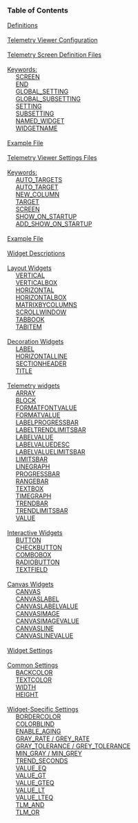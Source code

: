 ### Table of Contents

<span>[Definitions](#definitions)</span><br/>
<br/>
<span>[Telemetry Viewer Configuration](#telemetry-viewer-configuration)</span><br/>
<br/>
<span>[Telemetry Screen Definition Files](#telemetry-screen-definition-files)</span><br/>
<br/>
<span>[Keywords:](#keywords:)</span><br/>
&nbsp;&nbsp;&nbsp;&nbsp; [SCREEN](#screen)<br/>
&nbsp;&nbsp;&nbsp;&nbsp; [END](#end)<br/>
&nbsp;&nbsp;&nbsp;&nbsp; [GLOBAL_SETTING](#globalsetting)<br/>
&nbsp;&nbsp;&nbsp;&nbsp; [GLOBAL_SUBSETTING](#globalsubsetting)<br/>
&nbsp;&nbsp;&nbsp;&nbsp; [SETTING](#setting)<br/>
&nbsp;&nbsp;&nbsp;&nbsp; [SUBSETTING](#subsetting)<br/>
&nbsp;&nbsp;&nbsp;&nbsp; [NAMED_WIDGET](#namedwidget)<br/>
&nbsp;&nbsp;&nbsp;&nbsp; [WIDGETNAME](#widgetname)<br/>
<br/>
<span>[Example File](#example-file)</span><br/>
<br/>
<span>[Telemetry Viewer Settings Files](#telemetry-viewer-settings-files)</span><br/>
<br/>
<span>[Keywords:](#keywords:)</span><br/>
&nbsp;&nbsp;&nbsp;&nbsp; [AUTO_TARGETS](#autotargets)<br/>
&nbsp;&nbsp;&nbsp;&nbsp; [AUTO_TARGET](#autotarget)<br/>
&nbsp;&nbsp;&nbsp;&nbsp; [NEW_COLUMN](#newcolumn)<br/>
&nbsp;&nbsp;&nbsp;&nbsp; [TARGET](#target)<br/>
&nbsp;&nbsp;&nbsp;&nbsp; [SCREEN](#screen)<br/>
&nbsp;&nbsp;&nbsp;&nbsp; [SHOW_ON_STARTUP](#showonstartup)<br/>
&nbsp;&nbsp;&nbsp;&nbsp; [ADD_SHOW_ON_STARTUP](#addshowonstartup)<br/>
<br/>
<span>[Example File](#example-file)</span><br/>
<br/>
<span>[Widget Descriptions](#widget-descriptions)</span><br/>
<br/>
<span>[Layout Widgets](#layout-widgets)</span><br/>
&nbsp;&nbsp;&nbsp;&nbsp; [VERTICAL](#vertical)<br/>
&nbsp;&nbsp;&nbsp;&nbsp; [VERTICALBOX](#verticalbox)<br/>
&nbsp;&nbsp;&nbsp;&nbsp; [HORIZONTAL](#horizontal)<br/>
&nbsp;&nbsp;&nbsp;&nbsp; [HORIZONTALBOX](#horizontalbox)<br/>
&nbsp;&nbsp;&nbsp;&nbsp; [MATRIXBYCOLUMNS](#matrixbycolumns)<br/>
&nbsp;&nbsp;&nbsp;&nbsp; [SCROLLWINDOW](#scrollwindow)<br/>
&nbsp;&nbsp;&nbsp;&nbsp; [TABBOOK](#tabbook)<br/>
&nbsp;&nbsp;&nbsp;&nbsp; [TABITEM](#tabitem)<br/>
<br/>
<span>[Decoration Widgets](#decoration-widgets)</span><br/>
&nbsp;&nbsp;&nbsp;&nbsp; [LABEL](#label)<br/>
&nbsp;&nbsp;&nbsp;&nbsp; [HORIZONTALLINE](#horizontalline)<br/>
&nbsp;&nbsp;&nbsp;&nbsp; [SECTIONHEADER](#sectionheader)<br/>
&nbsp;&nbsp;&nbsp;&nbsp; [TITLE](#title)<br/>
<br/>
<span>[Telemetry widgets](#telemetry-widgets)</span><br/>
&nbsp;&nbsp;&nbsp;&nbsp; [ARRAY](#array)<br/>
&nbsp;&nbsp;&nbsp;&nbsp; [BLOCK](#block)<br/>
&nbsp;&nbsp;&nbsp;&nbsp; [FORMATFONTVALUE](#formatfontvalue)<br/>
&nbsp;&nbsp;&nbsp;&nbsp; [FORMATVALUE](#formatvalue)<br/>
&nbsp;&nbsp;&nbsp;&nbsp; [LABELPROGRESSBAR](#labelprogressbar)<br/>
&nbsp;&nbsp;&nbsp;&nbsp; [LABELTRENDLIMITSBAR](#labeltrendlimitsbar)<br/>
&nbsp;&nbsp;&nbsp;&nbsp; [LABELVALUE](#labelvalue)<br/>
&nbsp;&nbsp;&nbsp;&nbsp; [LABELVALUEDESC](#labelvaluedesc)<br/>
&nbsp;&nbsp;&nbsp;&nbsp; [LABELVALUELIMITSBAR](#labelvaluelimitsbar)<br/>
&nbsp;&nbsp;&nbsp;&nbsp; [LIMITSBAR](#limitsbar)<br/>
&nbsp;&nbsp;&nbsp;&nbsp; [LINEGRAPH](#linegraph)<br/>
&nbsp;&nbsp;&nbsp;&nbsp; [PROGRESSBAR](#progressbar)<br/>
&nbsp;&nbsp;&nbsp;&nbsp; [RANGEBAR](#rangebar)<br/>
&nbsp;&nbsp;&nbsp;&nbsp; [TEXTBOX](#textbox)<br/>
&nbsp;&nbsp;&nbsp;&nbsp; [TIMEGRAPH](#timegraph)<br/>
&nbsp;&nbsp;&nbsp;&nbsp; [TRENDBAR](#trendbar)<br/>
&nbsp;&nbsp;&nbsp;&nbsp; [TRENDLIMITSBAR](#trendlimitsbar)<br/>
&nbsp;&nbsp;&nbsp;&nbsp; [VALUE](#value)<br/>
<br/>
<span>[Interactive Widgets](#interactive-widgets)</span><br/>
&nbsp;&nbsp;&nbsp;&nbsp; [BUTTON](#button)<br/>
&nbsp;&nbsp;&nbsp;&nbsp; [CHECKBUTTON](#checkbutton)<br/>
&nbsp;&nbsp;&nbsp;&nbsp; [COMBOBOX](#combobox)<br/>
&nbsp;&nbsp;&nbsp;&nbsp; [RADIOBUTTON](#radiobutton)<br/>
&nbsp;&nbsp;&nbsp;&nbsp; [TEXTFIELD](#textfield)<br/>
<br/>
<span>[Canvas Widgets](#canvas-widgets)</span><br/>
&nbsp;&nbsp;&nbsp;&nbsp; [CANVAS](#canvas)<br/>
&nbsp;&nbsp;&nbsp;&nbsp; [CANVASLABEL](#canvaslabel)<br/>
&nbsp;&nbsp;&nbsp;&nbsp; [CANVASLABELVALUE](#canvaslabelvalue)<br/>
&nbsp;&nbsp;&nbsp;&nbsp; [CANVASIMAGE](#canvasimage)<br/>
&nbsp;&nbsp;&nbsp;&nbsp; [CANVASIMAGEVALUE](#canvasimagevalue)<br/>
&nbsp;&nbsp;&nbsp;&nbsp; [CANVASLINE](#canvasline)<br/>
&nbsp;&nbsp;&nbsp;&nbsp; [CANVASLINEVALUE](#canvaslinevalue)<br/>
<br/>
<span>[Widget Settings](#widget-settings)</span><br/>
<br/>
<span>[Common Settings](#common-settings)</span><br/>
&nbsp;&nbsp;&nbsp;&nbsp; [BACKCOLOR](#backcolor)<br/>
&nbsp;&nbsp;&nbsp;&nbsp; [TEXTCOLOR](#textcolor)<br/>
&nbsp;&nbsp;&nbsp;&nbsp; [WIDTH](#width)<br/>
&nbsp;&nbsp;&nbsp;&nbsp; [HEIGHT](#height)<br/>
<br/>
<span>[Widget-Specific Settings](#widget-specific-settings)</span><br/>
&nbsp;&nbsp;&nbsp;&nbsp; [BORDERCOLOR](#bordercolor)<br/>
&nbsp;&nbsp;&nbsp;&nbsp; [COLORBLIND](#colorblind)<br/>
&nbsp;&nbsp;&nbsp;&nbsp; [ENABLE_AGING](#enableaging)<br/>
&nbsp;&nbsp;&nbsp;&nbsp; [GRAY_RATE / GREY_RATE](#grayrate-/-greyrate)<br/>
&nbsp;&nbsp;&nbsp;&nbsp; [GRAY_TOLERANCE / GREY_TOLERANCE](#graytolerance-/-greytolerance)<br/>
&nbsp;&nbsp;&nbsp;&nbsp; [MIN_GRAY / MIN_GREY](#mingray-/-mingrey)<br/>
&nbsp;&nbsp;&nbsp;&nbsp; [TREND_SECONDS](#trendseconds)<br/>
&nbsp;&nbsp;&nbsp;&nbsp; [VALUE_EQ](#valueeq)<br/>
&nbsp;&nbsp;&nbsp;&nbsp; [VALUE_GT](#valuegt)<br/>
&nbsp;&nbsp;&nbsp;&nbsp; [VALUE_GTEQ](#valuegteq)<br/>
&nbsp;&nbsp;&nbsp;&nbsp; [VALUE_LT](#valuelt)<br/>
&nbsp;&nbsp;&nbsp;&nbsp; [VALUE_LTEQ](#valuelteq)<br/>
&nbsp;&nbsp;&nbsp;&nbsp; [TLM_AND](#tlmand)<br/>
&nbsp;&nbsp;&nbsp;&nbsp; [TLM_OR](#tlmor)<br/>

